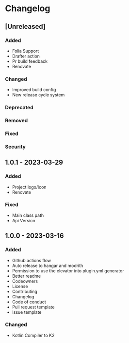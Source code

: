 # Changelog

## [Unreleased]

### Added
- Folia Support
- Drafter action
- Pr build feedback
- Renovate

### Changed
- Improved build config
- New release cycle system
### Deprecated

### Removed

### Fixed

### Security

## 1.0.1 - 2023-03-29

### Added
- Project logo/icon
- Renovate

### Fixed
- Main class path
- Api Version

## 1.0.0 - 2023-03-16

### Added
- Github actions flow
- Auto release to hangar and modrith
- Permission to use the elevator into plugin.yml generator
- Better readme
- Codeowners
- License
- Contributing
- Changelog
- Code of conduct
- Pull request template
- Issue template

### Changed
- Kotlin Compiler to K2
